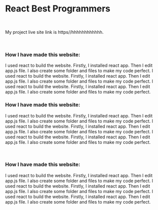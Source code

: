 <h1>React Best Programmers </h1>
<br>
<p>My project live site link is https//hhhhhhhhhhhh.</p>
<br>
  <h3>How I have made this website:</h3>
  <p>I used react to build the website. Firstly, I installed react app. Then I edit app.js file. I also create some folder and files to make my code perfect.
  I used react to build the website. Firstly, I installed react app. Then I edit app.js file. I also create some folder and files to make my code perfect.
  I used react to build the website. Firstly, I installed react app. Then I edit app.js file. I also create some folder and files to make my code perfect.</p
  <br>
  <div>
  <h3>How I have made this website:</h3>
  <p>I used react to build the website. Firstly, I installed react app. Then I edit app.js file. I also create some folder and files to make my code perfect.
  I used react to build the website. Firstly, I installed react app. Then I edit app.js file. I also create some folder and files to make my code perfect.
  I used react to build the website. Firstly, I installed react app. Then I edit app.js file. I also create some folder and files to make my code perfect.</p>
  </div>
  <br>
  <div>
  <h3>How I have made this website:</h3>
  <p>I used react to build the website. Firstly, I installed react app. Then I edit app.js file. I also create some folder and files to make my code perfect.
  I used react to build the website. Firstly, I installed react app. Then I edit app.js file. I also create some folder and files to make my code perfect.
  I used react to build the website. Firstly, I installed react app. Then I edit app.js file. I also create some folder and files to make my code perfect.</p>
  </div>

